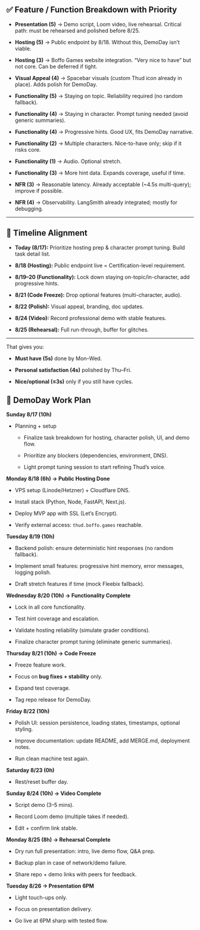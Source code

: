 

## ✅ Feature / Function Breakdown with Priority

- **Presentation (5)** → Demo script, Loom video, live rehearsal. Critical path: must be rehearsed and polished before 8/25.
    
- **Hosting (5)** → Public endpoint by 8/18. Without this, DemoDay isn’t viable.
    
- **Hosting (3)** → Boffo Games website integration. “Very nice to have” but not core. Can be deferred if tight.
    
- **Visual Appeal (4)** → Spacebar visuals (custom Thud icon already in place). Adds polish for DemoDay.
    
- **Functionality (5)** → Staying on topic. Reliability required (no random fallback).
    
- **Functionality (4)** → Staying in character. Prompt tuning needed (avoid generic summaries).
    
- **Functionality (4)** → Progressive hints. Good UX, fits DemoDay narrative.
    
- **Functionality (2)** → Multiple characters. Nice-to-have only; skip if it risks core.
    
- **Functionality (1)** → Audio. Optional stretch.
    
- **Functionality (3)** → More hint data. Expands coverage, useful if time.
    
- **NFR (3)** → Reasonable latency. Already acceptable (~4.5s multi-query); improve if possible.
    
- **NFR (4)** → Observability. LangSmith already integrated; mostly for debugging.
    

---

## 📅 Timeline Alignment

- **Today (8/17):** Prioritize hosting prep & character prompt tuning. Build task detail list.
    
- **8/18 (Hosting):** Public endpoint live = Certification-level requirement.
    
- **8/19–20 (Functionality):** Lock down staying on-topic/in-character, add progressive hints.
    
- **8/21 (Code Freeze):** Drop optional features (multi-character, audio).
    
- **8/22 (Polish):** Visual appeal, branding, doc updates.
    
- **8/24 (Video):** Record professional demo with stable features.
    
- **8/25 (Rehearsal):** Full run-through, buffer for glitches.
    

---

That gives you:

- **Must have (5s)** done by Mon–Wed.
    
- **Personal satisfaction (4s)** polished by Thu–Fri.
    
- **Nice/optional (≤3s)** only if you still have cycles.


## 📅 **DemoDay Work Plan**

**Sunday 8/17 (10h)**

- Planning + setup
    
    - Finalize task breakdown for hosting, character polish, UI, and demo flow.
        
    - Prioritize any blockers (dependencies, environment, DNS).
        
    - Light prompt tuning session to start refining Thud’s voice.
        

**Monday 8/18 (6h) → Public Hosting Done**

- VPS setup (Linode/Hetzner) + Cloudflare DNS.
    
- Install stack (Python, Node, FastAPI, Next.js).
    
- Deploy MVP app with SSL (Let’s Encrypt).
    
- Verify external access: `thud.boffo.games` reachable.
    

**Tuesday 8/19 (10h)**

- Backend polish: ensure deterministic hint responses (no random fallback).
    
- Implement small features: progressive hint memory, error messages, logging polish.
    
- Draft stretch features if time (mock Fleebix fallback).
    

**Wednesday 8/20 (10h) → Functionality Complete**

- Lock in all core functionality.
    
- Test hint coverage and escalation.
    
- Validate hosting reliability (simulate grader conditions).
    
- Finalize character prompt tuning (eliminate generic summaries).
    

**Thursday 8/21 (10h) → Code Freeze**

- Freeze feature work.
    
- Focus on **bug fixes + stability** only.
    
- Expand test coverage.
    
- Tag repo release for DemoDay.
    

**Friday 8/22 (10h)**

- Polish UI: session persistence, loading states, timestamps, optional styling.
    
- Improve documentation: update README, add MERGE.md, deployment notes.
    
- Run clean machine test again.
    

**Saturday 8/23 (0h)**

- Rest/reset buffer day.
    

**Sunday 8/24 (10h) → Video Complete**

- Script demo (3–5 mins).
    
- Record Loom demo (multiple takes if needed).
    
- Edit + confirm link stable.
    

**Monday 8/25 (8h) → Rehearsal Complete**

- Dry run full presentation: intro, live demo flow, Q&A prep.
    
- Backup plan in case of network/demo failure.
    
- Share repo + demo links with peers for feedback.
    

**Tuesday 8/26 → Presentation 6PM**

- Light touch-ups only.
    
- Focus on presentation delivery.
    
- Go live at 6PM sharp with tested flow.